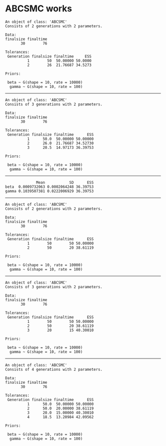 # ABCSMC works

    An object of class: 'ABCSMC'
    Consists of 2 generations with 2 parameters.
    
    Data:
    finalsize finaltime 
           30        76 
    
    Tolerances:
     Generation finalsize finaltime     ESS
              1        50  50.00000 50.0000
              2        26  21.76687 34.5273
    
    Priors:
                                       
     beta ~ G(shape = 10, rate = 10000)
      gamma ~ G(shape = 10, rate = 100)

---

    An object of class: 'ABCSMC'
    Consists of 3 generations with 2 parameters.
    
    Data:
    finalsize finaltime 
           30        76 
    
    Tolerances:
     Generation finalsize finaltime      ESS
              1      50.0  50.00000 50.00000
              2      26.0  21.76687 34.52730
              3      20.5  14.97173 36.39753
    
    Priors:
                                       
     beta ~ G(shape = 10, rate = 10000)
      gamma ~ G(shape = 10, rate = 100)

---

                  Mean           SD      ESS
    beta  0.0009732063 0.0002064248 36.39753
    gamma 0.1039507381 0.0222006929 36.39753

---

    An object of class: 'ABCSMC'
    Consists of 2 generations with 2 parameters.
    
    Data:
    finalsize finaltime 
           30        76 
    
    Tolerances:
     Generation finalsize finaltime      ESS
              1        50        50 50.00000
              2        50        20 38.61119
    
    Priors:
                                       
     beta ~ G(shape = 10, rate = 10000)
      gamma ~ G(shape = 10, rate = 100)

---

    An object of class: 'ABCSMC'
    Consists of 3 generations with 2 parameters.
    
    Data:
    finalsize finaltime 
           30        76 
    
    Tolerances:
     Generation finalsize finaltime      ESS
              1        50        50 50.00000
              2        50        20 38.61119
              3        20        15 40.30010
    
    Priors:
                                       
     beta ~ G(shape = 10, rate = 10000)
      gamma ~ G(shape = 10, rate = 100)

---

    An object of class: 'ABCSMC'
    Consists of 4 generations with 2 parameters.
    
    Data:
    finalsize finaltime 
           30        76 
    
    Tolerances:
     Generation finalsize finaltime      ESS
              1      50.0  50.00000 50.00000
              2      50.0  20.00000 38.61119
              3      20.0  15.00000 40.30010
              4      18.5  13.20984 42.09562
    
    Priors:
                                       
     beta ~ G(shape = 10, rate = 10000)
      gamma ~ G(shape = 10, rate = 100)

